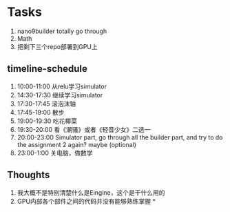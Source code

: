 # Tasks
1. nano9builder totally go through
2. Math
3. 把剩下三个repo部署到GPU上

## timeline-schedule
1. 10:00-11:00 从relu学习simulator
2. 14:30-17:30 继续学习simulator
3. 17:30-17:45 滚泡沫轴
4. 17:45-19:00 散步
5. 19:00-19:30 吃花椰菜
6. 19:30-20:00 看《潮骚》或者《轻音少女》二选一
7. 20:00-23:00 Simulator part, go through all the builder part, and try to do the assignment 2 again? maybe (optional)
8. 23:00-1:00 关电脑，做数学

## Thoughts
1. 我大概不是特别清楚什么是Eingine，这个是干什么用的
2. GPU内部各个部件之间的代码并没有能够熟练掌握
   * 